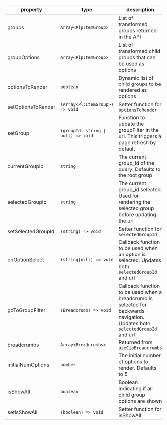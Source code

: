 | property           | type                                | description                                                                                                                 |
| ------------------ | ----------------------------------- | --------------------------------------------------------------------------------------------------------------------------- |
| groups             | `Array<PlpItemGroup>`               | List of transformed groups returned in the API                                                                              |
| groupOptions       | `Array<PlpItemGroup>`               | List of transformed child groups that can be used as options                                                                |
| optionsToRender    | `boolean`                           | Dynamic list of child groups to be rendered as options                                                                      |
| setOptionsToRender | `(Array<PlpItemGroup>) => void`     | Setter function for `optionsToRender`                                                                                       |
| setGroup           | `(groupId: string \| null) => void` | Function to update the groupFilter in the url. This triggers a page refresh by default                                      |
| currentGroupId     | `string`                            | The current group_id of the query. Defaults to the root group                                                               |
| selectedGroupId    | `string`                            | The current group_id selected. Used for rendering the selected group before updating the url                                |
| setSelectedGroupId | `(string) => void`                  | Setter function for `selectedGroupId`                                                                                       |
| onOptionSelect     | `(string\|null) => void`            | Callback function to be used when an option is selected. Updates both `selectedGroupId` and url                             |
| goToGroupFilter    | `(Breadcrumb) => void`              | Callback function to be used when a breadcrumb is selected for backwards navigation. Updates both `selectedGroupId` and url |
| breadcrumbs        | `Array<Breadcrumbs>`                | Returned from `useCioBreadcrumbs`                                                                                           |
| initialNumOptions  | `number`                            | The initial number of options to render. Defaults to 5                                                                      |
| isShowAll          | `boolean`                           | Boolean indicating if all child group options are shown                                                                     |
| setIsShowAll       | `(boolean) => void`                 | Setter function for isShowAll                                                                                               |
